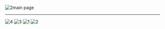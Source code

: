 ![2](https://github.com/user-attachments/assets/7c2030c5-6a9b-4285-9be9-e70560f8e7ea)main page
<hr> 

![4](https://github.com/user-attachments/assets/2e206ee2-f372-4f17-8a5e-95f07f13fe9f)
![3](https://github.com/user-attachments/assets/88fc806b-c99e-4293-bc93-86e340eed252)
![1](https://github.com/user-attachments/assets/e59ac794-d585-4f95-9160-324813cf36ea)
![2](https://github.com/user-attachments/assets/9d8dd59c-5e4a-4822-ba89-3dd8c851efce)
